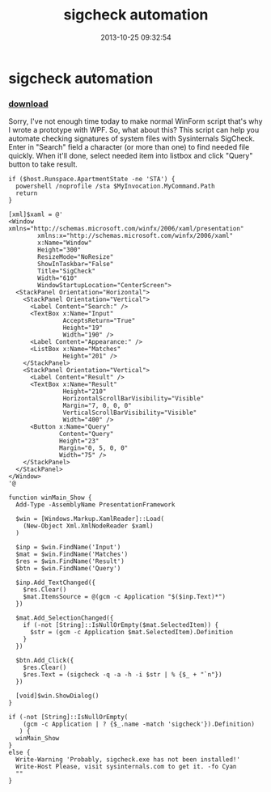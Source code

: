 ﻿---
pid:            4551
parent:         0
children:       
poster:         greg zakharov
title:          sigcheck automation
date:           2013-10-25 09:32:54
description:    Sorry, I've not enough time today to make normal WinForm script that's why I wrote a prototype with WPF. So, what about this? This script can help you automate checking signatures of system files with Sysinternals SigCheck. Enter in "Search" field a character (or more than one) to find needed file quickly. When it'll done, select needed item into listbox and click "Query" button to take result.
format:         posh
---

# sigcheck automation

### [download](4551.ps1)  

Sorry, I've not enough time today to make normal WinForm script that's why I wrote a prototype with WPF. So, what about this? This script can help you automate checking signatures of system files with Sysinternals SigCheck. Enter in "Search" field a character (or more than one) to find needed file quickly. When it'll done, select needed item into listbox and click "Query" button to take result.

```posh
if ($host.Runspace.ApartmentState -ne 'STA') {
  powershell /noprofile /sta $MyInvocation.MyCommand.Path
  return
}

[xml]$xaml = @'
<Window xmlns="http://schemas.microsoft.com/winfx/2006/xaml/presentation"
        xmlns:x="http://schemas.microsoft.com/winfx/2006/xaml"
        x:Name="Window"
        Height="300"
        ResizeMode="NoResize"
        ShowInTaskbar="False"
        Title="SigCheck"
        Width="610"
        WindowStartupLocation="CenterScreen">
  <StackPanel Orientation="Horizontal">
    <StackPanel Orientation="Vertical">
      <Label Content="Search:" />
      <TextBox x:Name="Input"
               AcceptsReturn="True"
               Height="19"
               Width="190" />
      <Label Content="Appearance:" />
      <ListBox x:Name="Matches"
               Height="201" />
    </StackPanel>
    <StackPanel Orientation="Vertical">
      <Label Content="Result" />
      <TextBox x:Name="Result"
               Height="210"
               HorizontalScrollBarVisibility="Visible"
               Margin="7, 0, 0, 0"
               VerticalScrollBarVisibility="Visible"
               Width="400" />
      <Button x:Name="Query"
              Content="Query"
              Height="23"
              Margin="0, 5, 0, 0"
              Width="75" />
    </StackPanel>
  </StackPanel>
</Window>
'@

function winMain_Show {
  Add-Type -AssemblyName PresentationFramework
  
  $win = [Windows.Markup.XamlReader]::Load(
    (New-Object Xml.XmlNodeReader $xaml)
  )
  
  $inp = $win.FindName('Input')
  $mat = $win.FindName('Matches')
  $res = $win.FindName('Result')
  $btn = $win.FindName('Query')
  
  $inp.Add_TextChanged({
    $res.Clear()
    $mat.ItemsSource = @(gcm -c Application "$($inp.Text)*")
  })
  
  $mat.Add_SelectionChanged({
    if (-not [String]::IsNullOrEmpty($mat.SelectedItem)) {
      $str = (gcm -c Application $mat.SelectedItem).Definition
    }
  })
  
  $btn.Add_Click({
    $res.Clear()
    $res.Text = (sigcheck -q -a -h -i $str | % {$_ + "`n"})
  })
  
  [void]$win.ShowDialog()
}

if (-not [String]::IsNullOrEmpty(
    (gcm -c Application | ? {$_.name -match 'sigcheck'}).Definition)
   ) {
  winMain_Show
}
else {
  Write-Warning 'Probably, sigcheck.exe has not been installed!'
  Write-Host Please, visit sysinternals.com to get it. -fo Cyan
  ""
}
```

